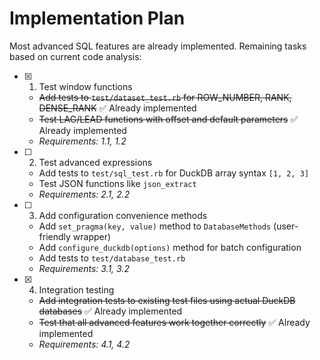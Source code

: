 # Implementation Plan

Most advanced SQL features are already implemented. Remaining tasks based on current code analysis:

- [x] 1. Test window functions
  - ~~Add tests to `test/dataset_test.rb` for ROW_NUMBER, RANK, DENSE_RANK~~ ✅ Already implemented
  - ~~Test LAG/LEAD functions with offset and default parameters~~ ✅ Already implemented
  - _Requirements: 1.1, 1.2_

- [ ] 2. Test advanced expressions
  - Add tests to `test/sql_test.rb` for DuckDB array syntax `[1, 2, 3]`
  - Test JSON functions like `json_extract`
  - _Requirements: 2.1, 2.2_

- [ ] 3. Add configuration convenience methods
  - Add `set_pragma(key, value)` method to `DatabaseMethods` (user-friendly wrapper)
  - Add `configure_duckdb(options)` method for batch configuration
  - Add tests to `test/database_test.rb`
  - _Requirements: 3.1, 3.2_

- [x] 4. Integration testing
  - ~~Add integration tests to existing test files using actual DuckDB databases~~ ✅ Already implemented
  - ~~Test that all advanced features work together correctly~~ ✅ Already implemented
  - _Requirements: 4.1, 4.2_